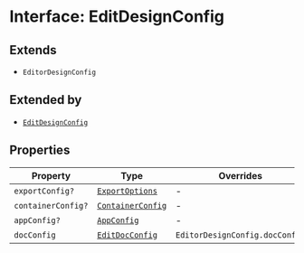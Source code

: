 # Interface: EditDesignConfig

## Extends

- `EditorDesignConfig`

## Extended by

- [`EditDesignConfig`](../../../3p/editor/DesignConfig.types/interfaces/edit-design-config/index.md)

## Properties

| Property | Type | Overrides | Inherited from |
| ------ | ------ | ------ | ------ |
| `exportConfig?` | [`ExportOptions`](../../../ExportConfig.types/type-aliases/export-options.md) | - | `EditorDesignConfig.exportConfig` |
| `containerConfig?` | [`ContainerConfig`](../../../ContainerConfig.types/type-aliases/container-config/index.md) | - | `EditorDesignConfig.containerConfig` |
| `appConfig?` | [`AppConfig`](../../AppConfig.types/type-aliases/app-config.md) | - | `EditorDesignConfig.appConfig` |
| `docConfig` | [`EditDocConfig`](../../DocConfig.types/interfaces/edit-doc-config.md) | `EditorDesignConfig.docConfig` | - |
